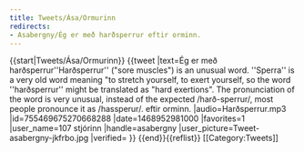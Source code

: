 ```yaml
---
title: Tweets/Ása/Ormurinn
redirects:
- Asabergny/Ég er með harðsperrur eftir orminn.
---
```


{{start|Tweets/Ása/Ormurinn}}
{{tweet
|text=Ég er með harðsperrur<ref>''Harðsperrur'' ("sore muscles") is an unusual word. ''Sperra'' is a very old word meaning "to stretch yourself, to exert yourself, so the word ''harðsperrur'' might be translated as "hard exertions". The pronunciation of the word is very unusual, instead of the expected <!--{{pron|harðspɛrʏr}}-->/harð-sperrur/, most people pronounce it as /hassperur/.</ref> eftir orminn.
|audio=Harðsperrur.mp3
|id=755469675270668288
|date=1468952981000
|favorites=1
|user_name=107 stjórinn
|handle=asabergny
|user_picture=Tweet-asabergny-jkfrbo.jpg
|verified=
}}
{{end}}<noinclude>{{reflist}} 
[[Category:Tweets]]
</noinclude>